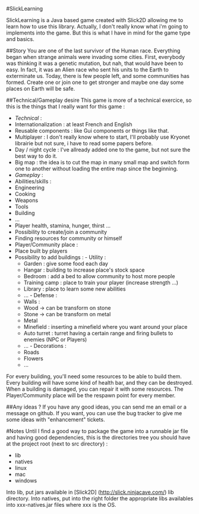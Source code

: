 #SlickLearning

SlickLearning is a Java based game created with Slick2D allowing me to learn how to use this library.
Actually, I don't really know what i'm going to implements into the game. But this is what I have in mind for the game type and basics.

##Story
You are one of the last survivor of the Human race. Everything began when strange animals were invading some cities.
First, everybody was thinking it was a genetic mutation, but nah, that would have been to easy. In fact, it was an Alien race who sent his units to the Earth to exterminate us.
Today, there is few people left, and some communities has formed. Create one or join one to get stronger and maybe one day some places on Earth will be safe.

##Technical/Gameplay desire
This game is more of a technical exercice, so this is the things that I really want for this game :
 - *Technical* :
  - Internationalization : at least French and English
  - Reusable components : like Gui components or things like that.
  - Multiplayer : I don't really know where to start, I'll probably use Kryonet librairie but not sure, i have to read some papers before.
  - Day / night cycle : I've allready added one to the game, but not sure the best way to do it.
  - Big map : the idea is to cut the map in many small map and switch form one to another without loading the entire map since the beginning.
 - *Gameplay* :
  - Abilities/skills :
   - Engineering
   - Cooking
   - Weapons
   - Tools
   - Building
   - ...
  - Player health, stamina, hunger, thirst ...
  - Possibility to create/join a community
  - Finding resources for community or himself
  - Player/Community place :
   - Place built by players
   - Possibility to add buildings :
    - Utility :
     - Garden : give some food each day
     - Hangar : building to increase place's stock space
     - Bedroom : add a bed to allow community to host more people
     - Training camp : place to train your player (increase strength ...)
     - Library : place to learn some new abilities
     - ...
    - Defense :
     - Walls :
      - Wood -> can be transform on stone
      - Stone -> can be transform on metal
      - Metal
     - Minefield : inserting a minefield where you want around your place
     - Auto turret : turret having a certain range and firing bullets to enemies (NPC or Players)
     - ...
    - Decorations :
     - Roads
     - Flowers
     - ...

For every building, you'll need some resources to be able to build them.
Every building will have some kind of health bar, and they can be destroyed.
When a building is damaged, you can repair it with some resources.
The Player/Community place will be the respawn point for every member.


##Any ideas ?
If you have any good ideas, you can send me an email or a message on github.
If you want, you can use the bug tracker to give me some ideas with "enhancement" tickets.

#Notes
Until I find a good way to package the game into a runnable jar file and having good dependencies, this is the directories tree you should have at the project root (next to src directory) :
 - lib
  - natives
   - linux
   - mac
   - windows


Into lib, put jars available in [Slick2D] (http://slick.ninjacave.com/) lib directory.
Into natives, put into the right folder the appropriate libs availables into xxx-natives.jar files where xxx is the OS.
